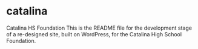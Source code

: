 # catalina
Catalina HS Foundation
This is the README file for the development stage of a re-designed site, built on WordPress, for the Catalina High School Foundation. 
